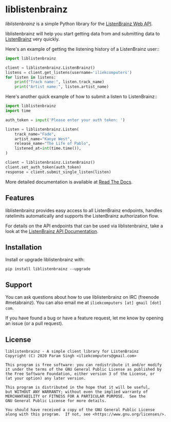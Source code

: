 # liblistenbrainz

*liblistenbrainz* is a simple Python library for the
[ListenBrainz Web API](https://listenbrainz.readthedocs.io/en/production/dev/api/).

liblistenbrainz will help you start getting data from and submitting data to
[ListenBrainz](https://listenbrainz.org>) very quickly.

Here's an example of getting the listening history of a ListenBrainz user::

``` python
import liblistenbrainz

client = liblistenbrainz.ListenBrainz()
listens = client.get_listens(username='iliekcomputers')
for listen in listens:
    print("Track name:", listen.track_name)
    print("Artist name:", listen.artist_name)
```

Here's another quick example of how to submit a listen to ListenBrainz::

``` python
import liblistenbrainz
import time

auth_token = input('Please enter your auth token: ')

listen = liblistenbrainz.Listen(
    track_name="Fade",
    artist_name="Kanye West",
    release_name="The Life of Pablo",
    listened_at=int(time.time()),
)

client = liblistenbrainz.ListenBrainz()
client.set_auth_token(auth_token)
response = client.submit_single_listen(listen)
```

More detailed documentation is available
at [Read The Docs](https://liblistenbrainz.readthedocs.io/en/latest/).

## Features

liblistenbrainz provides easy access to all ListenBrainz endpoints, handles
ratelimits automatically and supports the ListenBrainz authorization flow.

For details on the API endpoints that can be used via liblistenbrainz, take
a look at the [ListenBrainz API Documentation](https://listenbrainz.readthedocs.io/en/production/dev/api/).

## Installation

Install or upgrade liblistenbrainz with:

    pip install liblistenbrainz --upgrade

## Support

You can ask questions about how to use liblistenbrainz on IRC (freenode #metabrainz).
You can also email me at `iliekcomputers [at] gmail [dot] com`.

If you have found a bug or have a feature request, let me know by opening an issue (or a pull request).

## License

```
liblistenbrainz - A simple client library for ListenBrainz
Copyright (C) 2020 Param Singh <iliekcomputers@gmail.com>

This program is free software: you can redistribute it and/or modify
it under the terms of the GNU General Public License as published by
the Free Software Foundation, either version 3 of the License, or
(at your option) any later version.

This program is distributed in the hope that it will be useful,
but WITHOUT ANY WARRANTY; without even the implied warranty of
MERCHANTABILITY or FITNESS FOR A PARTICULAR PURPOSE.  See the
GNU General Public License for more details.

You should have received a copy of the GNU General Public License
along with this program.  If not, see <https://www.gnu.org/licenses/>.
```
